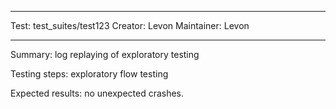 ***
Test: test_suites/test123
Creator: Levon
Maintainer: Levon
***

Summary: log replaying of exploratory testing

Testing steps: 
    exploratory flow testing

Expected results: 
    no unexpected crashes.
